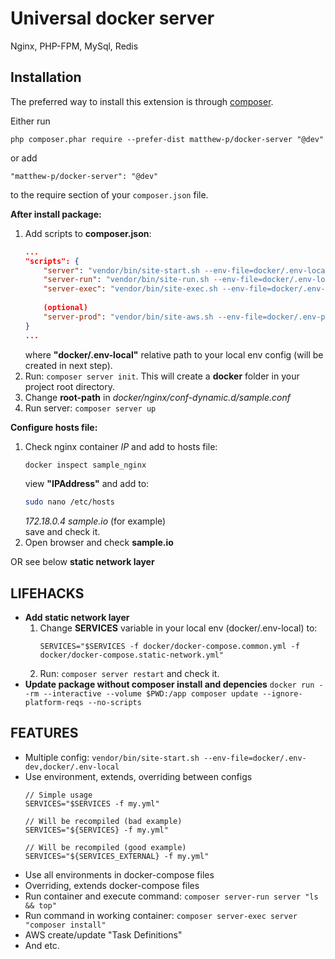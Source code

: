 Universal docker server
===========================
Nginx, PHP-FPM, MySql, Redis

Installation
------------

The preferred way to install this extension is through [composer](http://getcomposer.org/download/).

Either run

```
php composer.phar require --prefer-dist matthew-p/docker-server "@dev"
```

or add

```
"matthew-p/docker-server": "@dev"
```

to the require section of your `composer.json` file.

__After install package:__

1. Add scripts to **composer.json**:
    ```json
    ...
    "scripts": {
        "server": "vendor/bin/site-start.sh --env-file=docker/.env-local",
        "server-run": "vendor/bin/site-run.sh --env-file=docker/.env-local",
        "server-exec": "vendor/bin/site-exec.sh --env-file=docker/.env-local",
     
        (optional)
        "server-prod": "vendor/bin/site-aws.sh --env-file=docker/.env-prod"
    }
    ...
    ```
    where **"docker/.env-local"** relative path to your local env config (will be created in next step).
2. Run: ```composer server init```. This will create a **docker** folder in your project root directory.
3. Change **root-path** in _docker/nginx/conf-dynamic.d/sample.conf_
4. Run server: ```composer server up ```

**Configure hosts file:**
1. Check nginx container _IP_ and add to hosts file:
    ```bash
    docker inspect sample_nginx
    ```
    view **"IPAddress"** and add to:
    ```bash
    sudo nano /etc/hosts
    ```
    _172.18.0.4 sample.io_ (for example)  
    save and check it.
2. Open browser and check **sample.io**

OR see below **static network layer**
    
    
**LIFEHACKS** 
---

- **Add static network layer**
    1. Change **SERVICES** variable in your local env (docker/.env-local) to:
        ```
        SERVICES="$SERVICES -f docker/docker-compose.common.yml -f docker/docker-compose.static-network.yml"
        ```
    2. Run: ```composer server restart``` and check it.
- **Update package without composer install and depencies**
    ```docker run --rm --interactive --volume $PWD:/app composer update --ignore-platform-reqs --no-scripts```
    
**FEATURES**
---
- Multiple config: ```vendor/bin/site-start.sh --env-file=docker/.env-dev,docker/.env-local```
- Use environment, extends, overriding between configs
    ```
    // Simple usage
    SERVICES="$SERVICES -f my.yml"
    
    // Will be recompiled (bad example)
    SERVICES="${SERVICES} -f my.yml"
    
    // Will be recompiled (good example)
    SERVICES="${SERVICES_EXTERNAL} -f my.yml"
    ```
- Use all environments in docker-compose files
- Overriding, extends docker-compose files
- Run container and execute command: ```composer server-run server "ls && top"```
- Run command in working container: ```composer server-exec server "composer install"```
- AWS create/update "Task Definitions"
- And etc.  